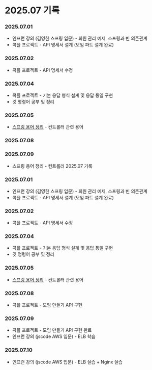 # 2025.07 기록</br>

### 2025.07.01
* 인프런 강의 (김영한 스프링 입문) - 회원 관리 예제, 스프링과 빈 의존관계 
* 콕플 프로젝트 - API 명세서 설계 (모임 파트 설계 완료) 

### 2025.07.02
* 콕플 프로젝트 - API 명세서 수정

### 2025.07.04
* 콕플 프로젝트 - 기본 응답 형식 설계 및 응답 통일 구현
* 깃 명령어 공부 및 정리 

### 2025.07.05
* [스프링 용어 정리](https://sweltering-diadem-a68.notion.site/22655b9ff8dd80efafa9de16a58a6c9e?pvs=74) - 컨트롤러 관련 용어

### 2025.07.08

### 2025.07.09
* 스프링 용어 정리 - 컨트롤러 2025.07 기록</br>

### 2025.07.01
* 인프런 강의 (김영한 스프링 입문) - 회원 관리 예제, 스프링과 빈 의존관계 
* 콕플 프로젝트 - API 명세서 설계 (모임 파트 설계 완료) 

### 2025.07.02
* 콕플 프로젝트 - API 명세서 수정

### 2025.07.04
* 콕플 프로젝트 - 기본 응답 형식 설계 및 응답 통일 구현
* 깃 명령어 공부 및 정리 

### 2025.07.05
* [스프링 용어 정리](https://sweltering-diadem-a68.notion.site/22655b9ff8dd80efafa9de16a58a6c9e?pvs=74) - 컨트롤러 관련 용어

### 2025.07.08
* 콕플 프로젝트 - 모임 만들기 API 구현
  
### 2025.07.09
* 콕플 프로젝트 - 모임 만들기 API 구현 완료 
* 인프런 강의 (jscode AWS 입문) - ELB 학습
  
### 2025.07.10
* 인프런 강의 (jscode AWS 입문) - ELB 실습 + Nginx 실습
